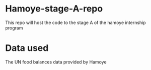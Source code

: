 # Hamoye-stage-A-repo
This repo will host the code to the stage A of the hamoye internship program

# Data used
The UN food balances data provided by Hamoye
